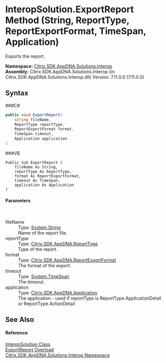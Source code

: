 # InteropSolution.ExportReport Method (String, ReportType, ReportExportFormat, TimeSpan, Application)
 

Exports the report.

**Namespace:**&nbsp;<a href="N_Citrix_SDK_AppDNA_Solutions_Interop">Citrix.SDK.AppDNA.Solutions.Interop</a><br />**Assembly:**&nbsp;Citrix.SDK.AppDNA.Solutions.Interop (in Citrix.SDK.AppDNA.Solutions.Interop.dll) Version: 7.11.0.0 (7.11.0.0)

## Syntax

###C#
```csharp
public void ExportReport(
	string fileName,
	ReportType reportType,
	ReportExportFormat format,
	TimeSpan timeout,
	Application application
)
```

###VB
```vbnet
Public Sub ExportReport ( 
	fileName As String,
	reportType As ReportType,
	format As ReportExportFormat,
	timeout As TimeSpan,
	application As Application
)
```


#### Parameters
&nbsp;<dl><dt>fileName</dt><dd>Type: <a href="http://msdn2.microsoft.com/en-us/library/s1wwdcbf" target="_blank">System.String</a><br />Name of the report file.</dd><dt>reportType</dt><dd>Type: <a href="T_Citrix_SDK_AppDNA_ReportType">Citrix.SDK.AppDNA.ReportType</a><br />Type of the report.</dd><dt>format</dt><dd>Type: <a href="T_Citrix_SDK_AppDNA_ReportExportFormat">Citrix.SDK.AppDNA.ReportExportFormat</a><br />The format of the export.</dd><dt>timeout</dt><dd>Type: <a href="http://msdn2.microsoft.com/en-us/library/269ew577" target="_blank">System.TimeSpan</a><br />The timeout.</dd><dt>application</dt><dd>Type: <a href="T_Citrix_SDK_AppDNA_Application">Citrix.SDK.AppDNA.Application</a><br />The application - used if *reportType* is ReportType.ApplicationDetail or ReportType.ActionDetail</dd></dl>

## See Also


#### Reference
<a href="T_Citrix_SDK_AppDNA_Solutions_Interop_InteropSolution">InteropSolution Class</a><br /><a href="Overload_Citrix_SDK_AppDNA_Solutions_Interop_InteropSolution_ExportReport">ExportReport Overload</a><br /><a href="N_Citrix_SDK_AppDNA_Solutions_Interop">Citrix.SDK.AppDNA.Solutions.Interop Namespace</a><br />